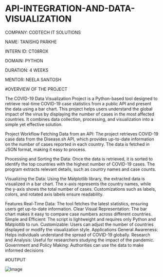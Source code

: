 # API-INTEGRATION-AND-DATA-VISUALIZATION

COMPANY: CODTECH IT SOLUTIONS

NAME: TANISHQ PARKHE

INTERN ID: CT08ROX

DOMAIN: PYTHON

DURATION: 4 WEEKS

MENTOR: NEELA SANTOSH

#OVERVIEW OF THE PROJECT

The COVID-19 Data Visualization Project is a Python-based tool designed to retrieve real-time COVID-19 case statistics from a public API and present the data using a bar chart. This project helps users understand the global impact of the virus by displaying the number of cases in the most affected countries. It combines data collection, processing, and visualization into a simple yet effective solution.

Project Workflow
Fetching Data from an API:
The project retrieves COVID-19 case data from the Disease.sh API, which provides up-to-date information on the number of cases reported in each country. The data is fetched in JSON format, making it easy to process.

Processing and Sorting the Data:
Once the data is retrieved, it is sorted to identify the top countries with the highest number of COVID-19 cases. The program extracts relevant details, such as country names and case counts.

Visualizing the Data:
Using the Matplotlib library, the extracted data is visualized in a bar chart. The x-axis represents the country names, while the y-axis shows the total number of cases. Customizations such as labels, colors, and rotated axis labels ensure readability.

Features
Real-Time Data: The tool fetches the latest statistics, ensuring users get up-to-date information.
Clear Visual Representation: The bar chart makes it easy to compare case numbers across different countries.
Simple and Efficient: The script is lightweight and requires only Python and Matplotlib to run.
Customizable: Users can adjust the number of countries displayed or modify the visualization style.
Applications
General Awareness: Helps individuals understand the spread of COVID-19 globally.
Research and Analysis: Useful for researchers studying the impact of the pandemic.
Government and Policy Making: Authorities can use the data to make informed decisions

#OUTPUT

![Image](https://github.com/user-attachments/assets/43e8a79b-a7d8-4702-8855-5845e9f56aea)
